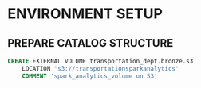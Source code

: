 # ENVIRONMENT SETUP

## PREPARE CATALOG STRUCTURE

```sql
CREATE EXTERNAL VOLUME transportation_dept.bronze.s3
    LOCATION 's3://transportationsparkanalytics'
    COMMENT 'spark_analytics_volume on S3'
  
```
